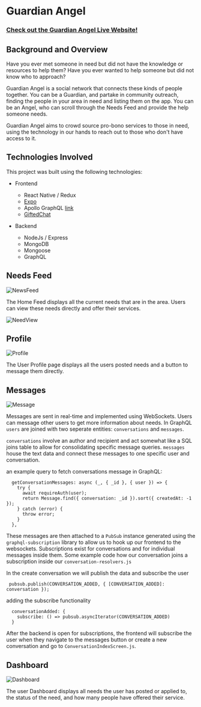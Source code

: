 # Guardian Angel

### [Check out the Guardian Angel Live Website!](http://guardianangel.website)

## Background and Overview

Have you ever met someone in need but did not have the knowledge or resources to help them?
Have you ever wanted to help someone but did not know who to approach?

Guardian Angel is a social network that connects these kinds of people together.
You can be a Guardian, and partake in community outreach, finding the people in your area in need and listing them on the app.
You can be an Angel, who can scroll through the Needs Feed and provide the help someone needs.

Guardian Angel aims to crowd source pro-bono services to those in need, using the technology in our hands to reach out to those who don't have access to it.

## Technologies Involved

This project was built using the following technologies:
* Frontend
  * React Native / Redux
  * <a href="https://github.com/expo/expo">Expo</a>
  * Apollo GraphQL <a href="https://github.com/apollographql">link</a>
  * <a href="https://github.com/FaridSafi/react-native-gifted-chat">GiftedChat</a>

* Backend
  * NodeJs / Express
  * MongoDB
  * Mongoose
  * GraphQL

## Needs Feed

![NewsFeed](./docs/gifs/NewsFeed.gif)

The Home Feed displays all the current needs that are in the area. Users can view these needs directly and offer their services.

![NeedView](./docs/gifs/NeedView.gif)

## Profile

![Profile](./docs/gifs/gif.gif)

The User Profile page displays all the users posted needs and a button to message them directly.

## Messages

![Message](./docs/gifs/Message.gif)

Messages are sent in real-time and implemented using WebSockets. Users can message other users to get more information about needs. In GraphQL `users` are joined with two seperate entities: `conversations` and `messages`.

`conversations` involve an author and recipient and act somewhat like a SQL joins table to allow for consolidating specific message queries. `messages` house the text data and connect these messages to one specific user and conversation.

an example query to fetch conversations message in GraphQL:
```
  getConversationMessages: async (_, { _id }, { user }) => {
    try {
      await requireAuth(user);
      return Message.find({ conversation: _id }).sort({ createdAt: -1 });
    } catch (error) {
      throw error;
    }
  },
 ```
 These messages are then attached to a `PubSub` instance generated using the `graphql-subscription` library to allow us to hook up our frontend to the websockets. Subscriptions exist for conversations and for individual messages inside them. Some example code how our conversation joins a subscription inside our
`conversation-resolvers.js`

In the create conversation we will publish the data and subscribe the user
```
 pubsub.publish(CONVERSATION_ADDED, { [CONVERSATION_ADDED]: conversation });
```
adding the subscribe functionality
```
  conversationAdded: {
    subscribe: () => pubsub.asyncIterator(CONVERSATION_ADDED)
  }
```

 After the backend is open for subscriptions, the frontend will subscribe the user when they navigate to the messages button or create a new conversation and go to `ConversationIndexScreen.js`.


## Dashboard

![Dashboard](./docs/gifs/Dashboard.gif)

The user Dashboard displays all needs the user has posted or applied to, the status of the need, and how many people have offered their service.
